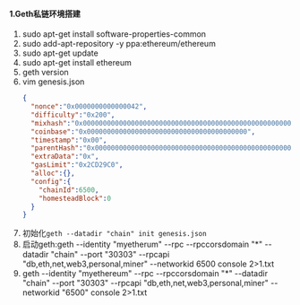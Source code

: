 #### 1.Geth私链环境搭建
1. sudo apt-get install software-properties-common
2. sudo add-apt-repository -y ppa:ethereum/ethereum
3. sudo apt-get update
4. sudo apt-get install ethereum
5. geth version
6. vim genesis.json
    ```json
    {
      "nonce":"0x0000000000000042",
      "difficulty":"0x200",
      "mixhash":"0x0000000000000000000000000000000000000000000000000000000000000000",
      "coinbase":"0x0000000000000000000000000000000000000000",
      "timestamp":"0x00",
      "parentHash":"0x0000000000000000000000000000000000000000000000000000000000000000",
      "extraData":"0x",
      "gasLimit":"0x2CD29C0",
      "alloc":{},
      "config":{
        "chainId":6500,
        "homesteadBlock":0
      }
   }
    ```
7. 初始化`geth --datadir "chain" init genesis.json`
8. 启动geth:geth --identity "myetherum" --rpc --rpccorsdomain "*" --datadir "chain" --port "30303" --rpcapi  "db,eth,net,web3,personal,miner" --networkid 6500 console 2>1.txt
9. geth --identity "myethereum" --rpc --rpccorsdomain "*" --datadir "chain" --port "30303" --rpcapi "db,eth,net,web3,personal,miner" --networkid "6500" console 2>1.txt

